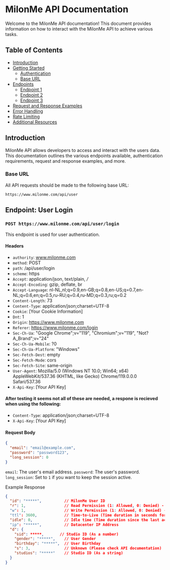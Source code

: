 # MilonMe API Documentation

Welcome to the MilonMe API documentation! This document provides information on how to interact with the MilonMe API to achieve various tasks.

## Table of Contents
- [Introduction](#introduction)
- [Getting Started](#getting-started)
  - [Authentication](#authentication)
  - [Base URL](#base-url)
- [Endpoints](#endpoints)
  - [Endpoint 1](#endpoint-1)
  - [Endpoint 2](#endpoint-2)
  - [Endpoint 3](#endpoint-3)
- [Request and Response Examples](#request-and-response-examples)
- [Error Handling](#error-handling)
- [Rate Limiting](#rate-limiting)
- [Additional Resources](#additional-resources)

## Introduction
MilonMe API allows developers to access and interact with the users data. This documentation outlines the various endpoints available, authentication requirements, request and response examples, and more.

### Base URL
All API requests should be made to the following base URL:
```
https://www.milonme.com/api/user
```

## Endpoint: User Login
### `POST https://www.milonme.com/api/user/login`
This endpoint is used for user authentication.

#### Headers

- `authority`: www.milonme.com
- `method`: POST
- `path`: /api/user/login
- `scheme`: https
- `Accept`: application/json, text/plain, */*
- `Accept-Encoding`: gzip, deflate, br
- `Accept-Language`: nl-NL,nl;q=0.9,en-GB;q=0.8,en-US;q=0.7,en-NL;q=0.6,en;q=0.5,ru-RU;q=0.4,ru-MD;q=0.3,ru;q=0.2
- `Content-Length`: 73
- `Content-Type`: application/json;charset=UTF-8
- `Cookie`: [Your Cookie Information] <!-- Redacted for security -->
- `Dnt`: 1
- `Origin`: https://www.milonme.com
- `Referer`: https://www.milonme.com/login
- `Sec-Ch-Ua`: "Google Chrome";v="119", "Chromium";v="119", "Not?A_Brand";v="24"
- `Sec-Ch-Ua-Mobile`: ?0
- `Sec-Ch-Ua-Platform`: "Windows"
- `Sec-Fetch-Dest`: empty
- `Sec-Fetch-Mode`: cors
- `Sec-Fetch-Site`: same-origin
- `User-Agent`: Mozilla/5.0 (Windows NT 10.0; Win64; x64) AppleWebKit/537.36 (KHTML, like Gecko) Chrome/119.0.0.0 Safari/537.36
- `X-Api-Key`: [Your API Key] <!-- Redacted for security -->


#### After testing it seems not all of these are needed, a respone is recieved when using the following: 
- `Content-Type`: application/json;charset=UTF-8
- `X-Api-Key`: [Your API Key]


#### Request Body

```json
{
  "email": "email@example.com",
  "password": "password123",
  "long_session": 0
}
```

`email`: The user's email address.
`password`: The user's password.
`long_session`: Set to `1` if you want to keep the session active.

Example Response
```json
{
  "id": "*****",          // MilonMe User ID
  "r": 1,                 // Read Permission (1: Allowed, 0: Denied) - [Disclaimer: Exact meaning not confirmed]
  "w": 1,                 // Write Permission (1: Allowed, 0: Denied) - [Disclaimer: Exact meaning not confirmed]
  "ttl": 3600,            // Time-to-Live (Time duration in seconds for the token's validity)
  "idle": 0,              // Idle time (Time duration since the last activity) - [Disclaimer: Exact meaning not confirmed]
  "ip": "*****",          // Datacenter IP Address
  "d": {
    "sid": *****,       // Studio ID (As a number)
    "gender": "*****",    // User Gender
    "birthday": "*****",  // User Birthday
    "s": 3,               // Unknown (Please check API documentation)
    "studios": "*****"    // Studio ID (As a string)
  }
}
```




